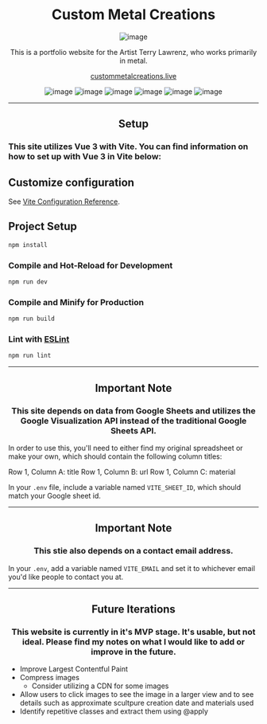 <div align="center">

# Custom Metal Creations

![image](https://i.imgur.com/WJSFtp6.png 'logo and description of custom metal creations')

<p>This is a portfolio website for the Artist Terry Lawrenz, who works primarily in metal. </p>

<a href="custommetalcreations.live">custommetalcreations.live</a>

![image](https://img.shields.io/badge/Vue.js-35495E?style=for-the-badge&logo=vuedotjs&logoColor=4FC08D 'vue badge') ![image](https://img.shields.io/badge/Tailwind_CSS-38B2AC?style=for-the-badge&logo=tailwind-css&logoColor=white 'tailwind badge') ![image](https://img.shields.io/badge/Vite-B73BFE?style=for-the-badge&logo=vite&logoColor=FFD62E 'Vite badge') ![image](https://img.shields.io/badge/JavaScript-323330?style=for-the-badge&logo=javascript&logoColor=F7DF1E 'JavaScript badge') ![image](https://img.shields.io/badge/HTML5-E34F26?style=for-the-badge&logo=html5&logoColor=white 'HTML badge') ![image](https://img.shields.io/badge/Vercel-000000?style=for-the-badge&logo=vercel&logoColor=white 'vercel badge')

</div>

---

<div align="center">

## Setup 

</div>

### This site utilizes Vue 3 with Vite. You can find information on how to set up with Vue 3 in Vite below: 

## Customize configuration

See [Vite Configuration Reference](https://vitejs.dev/config/).

## Project Setup

```sh
npm install
```

### Compile and Hot-Reload for Development

```sh
npm run dev
```

### Compile and Minify for Production

```sh
npm run build
```

### Lint with [ESLint](https://eslint.org/)

```sh
npm run lint
```

---

<div align="center">

## Important Note

### This site depends on data from Google Sheets and utilizes the Google Visualization API instead of the traditional Google Sheets API. 

</div>

In order to use this, you'll need to either find my original spreadsheet or make your own, which should contain the following column titles: 

Row 1, Column A: title
Row 1, Column B: url
Row 1, Column C: material

In your `.env` file, include a variable named `VITE_SHEET_ID`, which should match your Google sheet id. 

--- 

<div align="center">

## Important Note

### This stie also depends on a contact email address. 

</div>

In your `.env`, add a variable named `VITE_EMAIL` and set it to whichever email you'd like people to contact you at. 

---

<div align="center">

## Future Iterations

### This website is currently in it's MVP stage. It's usable, but not ideal. Please find my notes on what I would like to add or improve in the future.

</div>


- Improve Largest Contentful Paint
- Compress images
  - Consider utilizing a CDN for some images
- Allow users to click images to see the image in a larger view and to see details such as approximate scultpure creation date and materials used
- Identify repetitive classes and extract them using @apply
